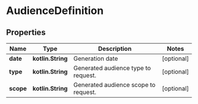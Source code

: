 
# AudienceDefinition

## Properties
Name | Type | Description | Notes
------------ | ------------- | ------------- | -------------
**date** | **kotlin.String** | Generation date |  [optional]
**type** | **kotlin.String** | Generated audience type to request. |  [optional]
**scope** | **kotlin.String** | Generated audience scope to request. |  [optional]



